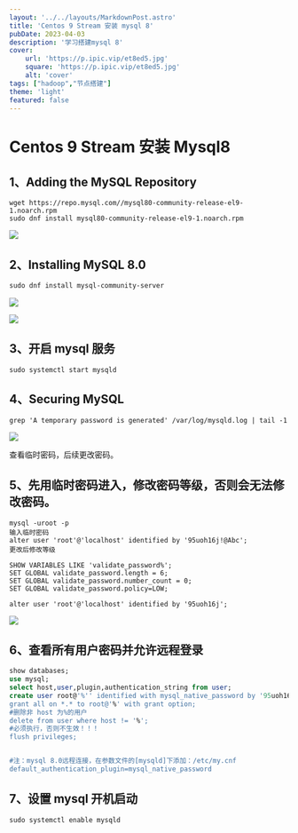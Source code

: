 ```yaml
---
layout: '../../layouts/MarkdownPost.astro'
title: 'Centos 9 Stream 安装 mysql 8'
pubDate: 2023-04-03
description: '学习搭建mysql 8'
cover:
    url: 'https://p.ipic.vip/et8ed5.jpg'
    square: 'https://p.ipic.vip/et8ed5.jpg'
    alt: 'cover'
tags: ["hadoop","节点搭建"]
theme: 'light'
featured: false
---
```

# Centos 9 Stream 安装 Mysql8

## 1、Adding the MySQL Repository

```shell
wget https://repo.mysql.com//mysql80-community-release-el9-1.noarch.rpm
sudo dnf install mysql80-community-release-el9-1.noarch.rpm
```

![](https://p.ipic.vip/yj9lag.png) 

## 2、Installing MySQL 8.0

```xml
sudo dnf install mysql-community-server 
```

![](https://p.ipic.vip/uygwl6.png)

![](/Users/zhouruijie/Library/Application%20Support/marktext/images/2023-04-03-10-04-30-image.png)

## 3、开启 mysql 服务

```shell
sudo systemctl start mysqld 
```

## 4、Securing MySQL

```shell
grep 'A temporary password is generated' /var/log/mysqld.log | tail -1 
```

![](https://p.ipic.vip/vvazil.png)

查看临时密码，后续更改密码。

## 5、先用临时密码进入，修改密码等级，否则会无法修改密码。

```shell
mysql -uroot -p 
输入临时密码
alter user 'root'@'localhost' identified by '95uoh16j!@Abc';
更改后修改等级

SHOW VARIABLES LIKE 'validate_password%';
SET GLOBAL validate_password.length = 6;
SET GLOBAL validate_password.number_count = 0;
SET GLOBAL validate_password.policy=LOW;

alter user 'root'@'localhost' identified by '95uoh16j';
```

![](https://p.ipic.vip/h670q0.png)


## 6、查看所有用户密码并允许远程登录

```sql
show databases;
use mysql;
select host,user,plugin,authentication_string from user;
create user root@'%'' identified with mysql_native_password by '95uoh16j';
grant all on *.* to root@'%' with grant option;
#删除非 host 为%的用户
delete from user where host != '%';
#必须执行，否则不生效！！！
flush privileges;


#注：mysql 8.0远程连接，在参数文件的[mysqld]下添加：/etc/my.cnf
default_authentication_plugin=mysql_native_password
```
## 7、设置 mysql 开机启动

```shell
sudo systemctl enable mysqld
```

